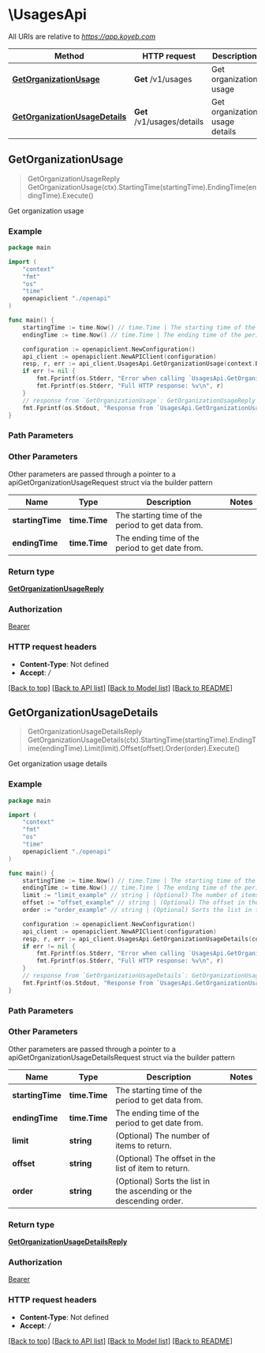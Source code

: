 # \UsagesApi

All URIs are relative to *https://app.koyeb.com*

Method | HTTP request | Description
------------- | ------------- | -------------
[**GetOrganizationUsage**](UsagesApi.md#GetOrganizationUsage) | **Get** /v1/usages | Get organization usage
[**GetOrganizationUsageDetails**](UsagesApi.md#GetOrganizationUsageDetails) | **Get** /v1/usages/details | Get organization usage details



## GetOrganizationUsage

> GetOrganizationUsageReply GetOrganizationUsage(ctx).StartingTime(startingTime).EndingTime(endingTime).Execute()

Get organization usage

### Example

```go
package main

import (
    "context"
    "fmt"
    "os"
    "time"
    openapiclient "./openapi"
)

func main() {
    startingTime := time.Now() // time.Time | The starting time of the period to get data from. (optional)
    endingTime := time.Now() // time.Time | The ending time of the period to get date from. (optional)

    configuration := openapiclient.NewConfiguration()
    api_client := openapiclient.NewAPIClient(configuration)
    resp, r, err := api_client.UsagesApi.GetOrganizationUsage(context.Background()).StartingTime(startingTime).EndingTime(endingTime).Execute()
    if err != nil {
        fmt.Fprintf(os.Stderr, "Error when calling `UsagesApi.GetOrganizationUsage``: %v\n", err)
        fmt.Fprintf(os.Stderr, "Full HTTP response: %v\n", r)
    }
    // response from `GetOrganizationUsage`: GetOrganizationUsageReply
    fmt.Fprintf(os.Stdout, "Response from `UsagesApi.GetOrganizationUsage`: %v\n", resp)
}
```

### Path Parameters



### Other Parameters

Other parameters are passed through a pointer to a apiGetOrganizationUsageRequest struct via the builder pattern


Name | Type | Description  | Notes
------------- | ------------- | ------------- | -------------
 **startingTime** | **time.Time** | The starting time of the period to get data from. | 
 **endingTime** | **time.Time** | The ending time of the period to get date from. | 

### Return type

[**GetOrganizationUsageReply**](GetOrganizationUsageReply.md)

### Authorization

[Bearer](../README.md#Bearer)

### HTTP request headers

- **Content-Type**: Not defined
- **Accept**: */*

[[Back to top]](#) [[Back to API list]](../README.md#documentation-for-api-endpoints)
[[Back to Model list]](../README.md#documentation-for-models)
[[Back to README]](../README.md)


## GetOrganizationUsageDetails

> GetOrganizationUsageDetailsReply GetOrganizationUsageDetails(ctx).StartingTime(startingTime).EndingTime(endingTime).Limit(limit).Offset(offset).Order(order).Execute()

Get organization usage details

### Example

```go
package main

import (
    "context"
    "fmt"
    "os"
    "time"
    openapiclient "./openapi"
)

func main() {
    startingTime := time.Now() // time.Time | The starting time of the period to get data from. (optional)
    endingTime := time.Now() // time.Time | The ending time of the period to get date from. (optional)
    limit := "limit_example" // string | (Optional) The number of items to return. (optional)
    offset := "offset_example" // string | (Optional) The offset in the list of item to return. (optional)
    order := "order_example" // string | (Optional) Sorts the list in the ascending or the descending order. (optional)

    configuration := openapiclient.NewConfiguration()
    api_client := openapiclient.NewAPIClient(configuration)
    resp, r, err := api_client.UsagesApi.GetOrganizationUsageDetails(context.Background()).StartingTime(startingTime).EndingTime(endingTime).Limit(limit).Offset(offset).Order(order).Execute()
    if err != nil {
        fmt.Fprintf(os.Stderr, "Error when calling `UsagesApi.GetOrganizationUsageDetails``: %v\n", err)
        fmt.Fprintf(os.Stderr, "Full HTTP response: %v\n", r)
    }
    // response from `GetOrganizationUsageDetails`: GetOrganizationUsageDetailsReply
    fmt.Fprintf(os.Stdout, "Response from `UsagesApi.GetOrganizationUsageDetails`: %v\n", resp)
}
```

### Path Parameters



### Other Parameters

Other parameters are passed through a pointer to a apiGetOrganizationUsageDetailsRequest struct via the builder pattern


Name | Type | Description  | Notes
------------- | ------------- | ------------- | -------------
 **startingTime** | **time.Time** | The starting time of the period to get data from. | 
 **endingTime** | **time.Time** | The ending time of the period to get date from. | 
 **limit** | **string** | (Optional) The number of items to return. | 
 **offset** | **string** | (Optional) The offset in the list of item to return. | 
 **order** | **string** | (Optional) Sorts the list in the ascending or the descending order. | 

### Return type

[**GetOrganizationUsageDetailsReply**](GetOrganizationUsageDetailsReply.md)

### Authorization

[Bearer](../README.md#Bearer)

### HTTP request headers

- **Content-Type**: Not defined
- **Accept**: */*

[[Back to top]](#) [[Back to API list]](../README.md#documentation-for-api-endpoints)
[[Back to Model list]](../README.md#documentation-for-models)
[[Back to README]](../README.md)

